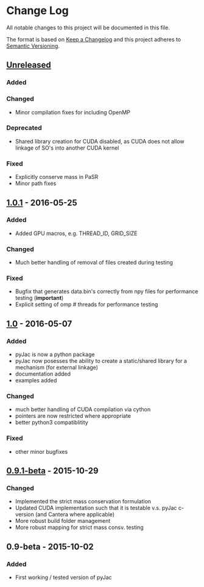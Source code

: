 # Change Log
All notable changes to this project will be documented in this file.

The format is based on [Keep a Changelog](http://keepachangelog.com/) 
and this project adheres to [Semantic Versioning](http://semver.org/).

## [Unreleased]
### Added

### Changed
- Minor compilation fixes for including OpenMP

### Deprecated
- Shared library creation for CUDA disabled, as CUDA does not allow linkage of SO's into another CUDA kernel

### Fixed
- Explicitly conserve mass in PaSR
- Minor path fixes

## [1.0.1] - 2016-05-25
### Added
- Added GPU macros, e.g. THREAD_ID, GRID_SIZE

### Changed
- Much better handling of removal of files created during testing

### Fixed
- Bugfix that generates data.bin's correctly from npy files for performance testing (**important**)
- Explicit setting of omp # threads for performance testing

## [1.0] - 2016-05-07
### Added
- pyJac is now a python package
- pyJac now posesses the ability to create a static/shared library for a mechanism (for external linkage)
- documentation added
- examples added

### Changed
- much better handling of CUDA compilation via cython
- pointers are now restricted where appropriate
- better python3 compatiblitity

### Fixed
- other minor bugfixes

## [0.9.1-beta] - 2015-10-29
### Changed
- Implemented the strict mass conservation formulation
- Updated CUDA implementation such that it is testable v.s. pyJac c-version (and Cantera where applicable)
- More robust build folder management
- More robust mapping for strict mass consv. testing 

## 0.9-beta - 2015-10-02
### Added
- First working / tested version of pyJac


[Unreleased]: https://github.com/kyleniemeyer/pyJac/compare/v1.0.1...HEAD
[1.0.1]: https://github.com/kyleniemeyer/pyJac/compare/v1.0...v1.0.1
[1.0]: https://github.com/kyleniemeyer/pyJac/compare/v0.9.1-beta...v1.0
[0.9.1-beta]: https://github.com/kyleniemeyer/pyJac/compare/v0.9-beta...v0.9.1-beta
